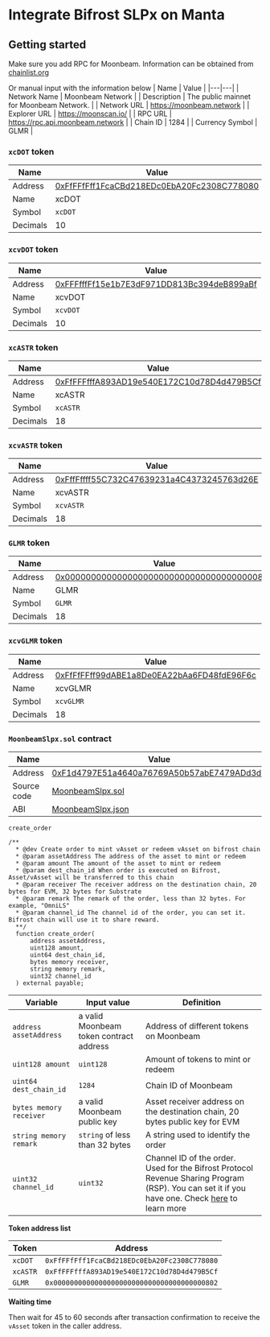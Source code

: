 # Integrate Bifrost SLPx on Manta

## Getting started

Make sure you add RPC for Moonbeam. Information can be obtained from [chainlist.org](https://chainlist.org/?search=moonbeam)

Or manual input with the information below
| Name | Value |
|---|---|
| Network Name | Moonbeam Network |
| Description | The public mainnet for Moonbeam Network. |
| Network URL | https://moonbeam.network |
| Explorer URL | https://moonscan.io/ |
| RPC URL | https://rpc.api.moonbeam.network |
| Chain ID | 1284 |
| Currency Symbol | GLMR |

### `xcDOT` token

| Name | Value |
|---|---|
| Address | [0xFfFFfFff1FcaCBd218EDc0EbA20Fc2308C778080](https://moonscan.io/address/0xffffffff1fcacbd218edc0eba20fc2308c778080) |
| Name | xcDOT |
| Symbol | `xcDOT` |
| Decimals | 10 |

### `xcvDOT` token

| Name | Value |
|---|---|
| Address | [0xFFFfffFf15e1b7E3dF971DD813Bc394deB899aBf](https://moonscan.io/address/0xFFFfffFf15e1b7E3dF971DD813Bc394deB899aBf) |
| Name | xcvDOT |
| Symbol | `xcvDOT` |
| Decimals | 10 |

### `xcASTR` token

| Name | Value |
|---|---|
| Address | [0xFfFFFfffA893AD19e540E172C10d78D4d479B5Cf](https://moonscan.io/address/0xffffffffa893ad19e540e172c10d78d4d479b5cf) |
| Name | xcASTR |
| Symbol | `xcASTR` |
| Decimals | 18 |

### `xcvASTR` token

| Name | Value |
|---|---|
| Address | [0xFffFffff55C732C47639231a4C4373245763d26E](https://moonscan.io/address/0xFffFffff55C732C47639231a4C4373245763d26E) |
| Name | xcvASTR |
| Symbol | `xcvASTR` |
| Decimals | 18 |

### `GLMR` token

| Name | Value |
|---|---|
| Address | [0x0000000000000000000000000000000000000802](https://moonscan.io/address/0x0000000000000000000000000000000000000802) |
| Name | GLMR |
| Symbol | `GLMR` |
| Decimals | 18 |

### `xcvGLMR` token

| Name | Value |
|---|---|
| Address | [0xFfFfFFff99dABE1a8De0EA22bAa6FD48fdE96F6c](https://moonscan.io/address/0xFfFfFFff99dABE1a8De0EA22bAa6FD48fdE96F6c) |
| Name | xcvGLMR |
| Symbol | `xcvGLMR` |
| Decimals | 18 |

### `MoonbeamSlpx.sol` contract

| Name | Value |
|---|---|
| Address | [0xF1d4797E51a4640a76769A50b57abE7479ADd3d8](https://moonscan.io/address/0xF1d4797E51a4640a76769A50b57abE7479ADd3d8)   |
| Source code | [MoonbeamSlpx.sol](https://github.com/bifrost-io/slpx-contracts/blob/main/contracts/MoonbeamSlpx.sol) |
| ABI | [MoonbeamSlpx.json](https://github.com/bifrost-io/slpx-contracts/blob/main/deployments/moonbeam/MoonbeamSlpx.json) |

`create_order`  
```solidity
/**
  * @dev Create order to mint vAsset or redeem vAsset on bifrost chain
  * @param assetAddress The address of the asset to mint or redeem
  * @param amount The amount of the asset to mint or redeem
  * @param dest_chain_id When order is executed on Bifrost, Asset/vAsset will be transferred to this chain
  * @param receiver The receiver address on the destination chain, 20 bytes for EVM, 32 bytes for Substrate
  * @param remark The remark of the order, less than 32 bytes. For example, "OmniLS"
  * @param channel_id The channel id of the order, you can set it. Bifrost chain will use it to share reward.
  **/
  function create_order(
      address assetAddress,
      uint128 amount,
      uint64 dest_chain_id,
      bytes memory receiver,
      string memory remark,
      uint32 channel_id
  ) external payable;
```

| Variable | Input value | Definition | 
|---|---|---|
| `address assetAddress` | a valid Moonbeam token contract address | Address of different tokens on Moonbeam |
| `uint128 amount` | `uint128` | Amount of tokens to mint or redeem |
| `uint64 dest_chain_id` | `1284` | Chain ID of Moonbeam |
| `bytes memory receiver` | a valid Moonbeam public key | Asset receiver address on the destination chain, 20 bytes public key for EVM |
| `string memory remark` | `string` of less than 32 bytes | A string used to identify the order |
| `uint32 channel_id` | `uint32` | Channel ID of the order. Used for the Bifrost Protocol Revenue Sharing Program (RSP). You can set it if you have one. Check [here](https://docs.bifrost.io/for-partners/reward-share-program-rsp) to learn more |


**Token address list**

| Token | Address |
|---|---|
| `xcDOT` | `0xFfFFfFff1FcaCBd218EDc0EbA20Fc2308C778080` |
| `xcASTR` | `0xFfFFFfffA893AD19e540E172C10d78D4d479B5Cf` |
| `GLMR` | `0x0000000000000000000000000000000000000802` |


**Waiting time**

Then wait for 45 to 60 seconds after transaction confirmation to receive the `vAsset` token in the caller address.